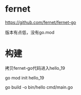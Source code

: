 fernet
======

https://github.com/fernet/fernet-go

版本有点低，没有go.mod

构建
====

拷贝fernet-go代码进入hello_19

go mod init hello_19

go build -o bin/hello cmd/main.go